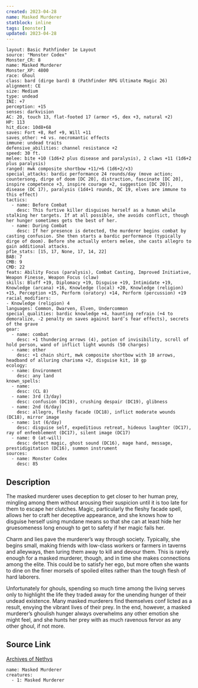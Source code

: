 ```yaml
---
created: 2023-04-28
name: Masked Murderer
statblock: inline
tags: [monster]
updated: 2023-04-28
---
```

```statblock
layout: Basic Pathfinder 1e Layout
source: "Monster Codex"
Monster_CR: 8
name: Masked Murderer
Monster_XP: 4800
race: Ghoul
class: bard (dirge bard) 8 (Pathfinder RPG Ultimate Magic 26)
alignment: CE
size: Medium
type: undead
INI: +7
perception: +15
senses: darkvision
AC: 20, touch 13, flat-footed 17 (armor +5, dex +3, natural +2)
HP: 113
hit_dice: 10d8+68
saves: Fort +8, Ref +9, Will +11
saves_other: +4 vs. necromantic effects
immune: undead traits
defensive_abilities: channel resistance +2
speed: 30 ft.
melee: bite +10 (1d6+2 plus disease and paralysis), 2 claws +11 (1d6+2 plus paralysis)
ranged: mwk composite shortbow +11/+6 (1d6+2/×3)
special_attacks: bardic performance 24 rounds/day (move action; countersong, dirge of doom [DC 20], distraction, fascinate [DC 20], inspire competence +3, inspire courage +2, suggestion [DC 20]), disease (DC 17), paralysis (1d4+1 rounds, DC 19, elves are immune to this effect)
tactics:
  - name: Before Combat
    desc: This furtive killer disguises herself as a human while stalking her targets. If at all possible, she avoids conflict, though her hunger sometimes gets the best of her.
  - name: During Combat
    desc: If her presence is detected, the murderer begins combat by casting confusion. She then starts a bardic performance (typically dirge of doom). Before she actually enters melee, she casts allegro to gain additional attacks.
pf1e_stats: [15, 17, None, 17, 14, 22]
BAB: 7
CMB: 9
CMD: 22
feats: Ability Focus (paralysis), Combat Casting, Improved Initiative, Weapon Finesse, Weapon Focus (claw)
skills: Bluff +19, Diplomacy +19, Disguise +19, Intimidate +19, Knowledge (arcana) +16, Knowledge (local) +20, Knowledge (religion) +15, Perception +15, Perform (oratory) +14, Perform (percussion) +19
racial_modifiers:
- Knowledge (religion) 4
languages: Common, Dwarven, Elven, Undercommon
special_qualities: bardic knowledge +4, haunting refrain (+4 to demoralize, -2 penalty on saves against bard’s fear effects), secrets of the grave
gear:
  - name: combat
    desc: +1 thundering arrows (4), potion of invisibility, scroll of hold person, wand of inflict light wounds (50 charges)
  - name: other
    desc: +1 chain shirt, mwk composite shortbow with 10 arrows, headband of alluring charisma +2, disguise kit, 10 gp
ecology:
  - name: Environment
    desc: any land
known_spells:
  - name:
    desc: (CL 8)
  - name: 3rd (3/day)
    desc: confusion (DC19), crushing despair (DC19), glibness
  - name: 2nd (6/day)
    desc: allegro, fleshy facade (DC18), inflict moderate wounds (DC18), mirror image
  - name: 1st (6/day)
    desc: disguise self, expeditious retreat, hideous laughter (DC17), ray of enfeeblement (DC17), silent image (DC17)
  - name: 0 (at-will)
    desc: detect magic, ghost sound (DC16), mage hand, message, prestidigitation (DC16), summon instrument
sources:
  - name: Monster Codex
    desc: 85
```
## Description
The masked murderer uses deception to get closer to her human prey, mingling among them without arousing their suspicion until it is too late for them to escape her clutches. Magic, particularly the fleshy facade spell, allows her to craft her deceptive appearance, and she knows how to disguise herself using mundane means so that she can at least hide her gruesomeness long enough to get to safety if her magic fails her.

 Charm and lies pave the murderer’s way through society. Typically, she begins small, making friends with low-class workers or farmers in taverns and alleyways, then luring them away to kill and devour them. This is rarely enough for a masked murderer, though, and in time she makes connections among the elite. This could be to satisfy her ego, but more often she wants to dine on the finer morsels of spoiled elites rather than the tough flesh of hard laborers.

 Unfortunately for ghouls, spending so much time among the living serves only to highlight the life they traded away for the unending hunger of their undead existence. Many masked murderers find themselves conf licted as a result, envying the vibrant lives of their prey. In the end, however, a masked murderer’s ghoulish hunger always overwhelms any other emotion she might feel, and she hunts her prey with as much ravenous fervor as any other ghoul, if not more.
## Source Link
[Archives of Nethys](https://aonprd.com/MonsterDisplay.aspx?ItemName=Masked%20Murderer)
```encounter-table
name: Masked Murderer
creatures:
  - 1: Masked Murderer
```
